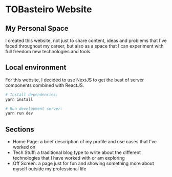 # TOBasteiro Website

## My Personal Space

I created this website, not just to share content, ideas and problems that I've faced throughout my career, but also as a space that I can experiment with full freedom new technologies and tools.

## Local environment

For this website, I decided to use NextJS to get the best of server components combined with ReactJS.

```bash
# Install dependencies:
yarn install

# Run development server:
yarn run dev
```

## Sections

- Home Page: a brief description of my profile and use cases that I've worked on
- Tech Stuff: a traditional blog type to write about the different technologies that I have worked with or am exploring
- Off Screen: a page just for fun and showing something more about myself outside my professional life
